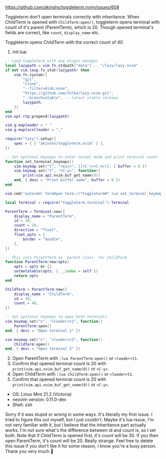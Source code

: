 https://github.com/akinsho/toggleterm.nvim/issues/608

Toggleterm don't open terminals correctly with inheritance.  When ChildTerm is opened with `ChildTerm:open()`, toggleterm opens terminal with count of it's parent (ParentTerm), which is 20. Though opened terminal's fields are correct, like `count`, `display_name` etc.

Toggleterm opens ChildTerm with the correct count of 40.

1. init.lua:
```lua
-- Load toggleterm with any plugin manager
local lazypath = vim.fn.stdpath("data") .. "/lazy/lazy.nvim"
if not vim.loop.fs_stat(lazypath) then
    vim.fn.system({
        "git",
        "clone",
        "--filter=blob:none",
        "https://github.com/folke/lazy.nvim.git",
        "--branch=stable", -- latest stable release
        lazypath,
    })
end
vim.opt.rtp:prepend(lazypath)

vim.g.mapleader = " "
vim.g.maplocalleader = ","

require("lazy").setup({
    spec = { { "akinsho/toggleterm.nvim" } },
})

-- Set optional keymaps to enter normal mode and print terminal count
function set_terminal_keymaps()
    vim.keymap.set("t", "<esc>", [[<C-\><C-n>]], { buffer = 0 })
    vim.keymap.set("t", "<C-y>", function()
        print(vim.api.nvim_buf_get_name(0))
    end, { desc = "Print buffer name", buffer = 0 })
end

vim.cmd("autocmd! TermOpen term://*toggleterm#* lua set_terminal_keymaps()")

local Terminal = require("toggleterm.terminal").Terminal

ParentTerm = Terminal:new({
    display_name = "ParentTerm",
    id = 10,
    count = 20,
    direction = "float",
    float_opts = {
        border = "double",
    },
})

-- This sets ParentTerm as `parent class` for ChildTerm
function ParentTerm:new(opts)
    opts = opts or {}
    setmetatable(opts, { __index = self })
    return opts
end

ChildTerm = ParentTerm:new({
    display_name = "ChildTerm",
    id = 30,
    count = 40,
})

-- Set optional keymaps to open both terminals
vim.keymap.set("n", "<leader>t1", function()
    ParentTerm:open()
end, { desc = "Open terminal 1" })

vim.keymap.set("n", "<leader>t2", function()
    ChildTerm:open()
end, { desc = "Open terminal 2" })
```

2. Open ParentTerm with `:lua ParentTerm:open()` or `<leader>t1`.
3. Confirm that opened terminal count is 20 with `print(vim.api.nvim_buf_get_name(0))` or `<C-y>`.
4. Open ChildTerm with `:lua ChildTerm:open()` or `<leader>t2`.
5. Confirm that opened terminal count is 20 with `print(vim.api.nvim_buf_get_name(0))` or `<C-y>`.

- OS: Linux Mint 21.2 (Victoria)
- neovim version: 0.11.0-dev
- Shell: zsh

Sorry if it was stupid or wrong in some ways. It's literally my first issue.
I tried to figure this out myself, but I just couldn't.
Maybe it's lua-issue, I'm not very familiar with it, but I believe that the inheritance part actually works.
I'm not sure what's the difference between id and count is, so I set both.
Note that if ChildTerm is opened first, it's count will be 30. If you then open ParentTerm, it's count will be 20.
Really strange.
Feel free to delete this issue if you don't like it for some reason, I know you're a busy person.
Thank you very much 🥰
